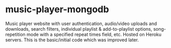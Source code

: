 # music-player-mongodb
Music player website with user authentication, audio/video uploads and downloads, search filters, individual playlist & add-to-playlist options, song-repetition mode with a specified repeat times field, etc.
Hosted on Heroku servers. This is the basic/initial code which was improved later.
